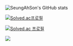 ![SeungAhSon's GitHub stats](https://github-readme-stats.vercel.app/api?username=SeungAhSon&show_icons=true&theme=radical)


[![Solved.ac프로필](http://mazassumnida.wtf/api/v2/generate_badge?boj=gongsoonyee)](https://solved.ac/gongsoonyee)


[![Solved.ac
프로필](http://mazassumnida.wtf/api/mini/generate_badge?boj=gongsoonyee)](https://solved.ac/gongsoonyee)

 <img src="http://mazandi.herokuapp.com/api?handle=gongsoonyee&theme=warm"/>
